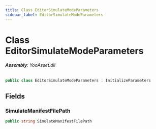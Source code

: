```yaml
---
title: Class EditorSimulateModeParameters
sidebar_label: EditorSimulateModeParameters
---
```

# Class EditorSimulateModeParameters


###### **Assembly**: YooAsset.dll

```csharp title="Declaration"
public class EditorSimulateModeParameters : InitializeParameters
```
## Fields
### SimulateManifestFilePath


```csharp title="Declaration"
public string SimulateManifestFilePath
```
